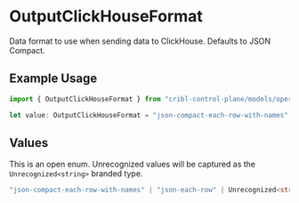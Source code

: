 # OutputClickHouseFormat

Data format to use when sending data to ClickHouse. Defaults to JSON Compact.

## Example Usage

```typescript
import { OutputClickHouseFormat } from "cribl-control-plane/models/operations";

let value: OutputClickHouseFormat = "json-compact-each-row-with-names";
```

## Values

This is an open enum. Unrecognized values will be captured as the `Unrecognized<string>` branded type.

```typescript
"json-compact-each-row-with-names" | "json-each-row" | Unrecognized<string>
```